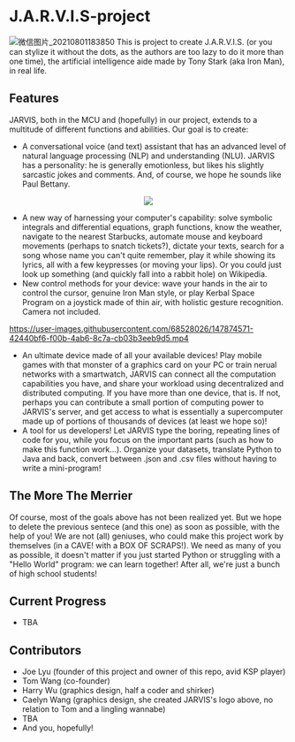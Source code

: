 # J.A.R.V.I.S-project
![微信图片_20210801183850](https://user-images.githubusercontent.com/68528026/127767844-cb79aee9-7db6-4032-a0f8-5690071e59f6.jpg)
This is project to create J.A.R.V.I.S. (or you can stylize it without the dots, as the authors are too lazy to do it more than one time), the artificial intelligence aide made by Tony Stark (aka Iron Man), in real life. 

## Features
JARVIS, both in the MCU and (hopefully) in our project, extends to a multitude of different functions and abilities. 
Our goal is to create:
* A conversational voice (and text) assistant that has an advanced level of natural language processing (NLP) and understanding (NLU). JARVIS has a personality: he is generally emotionless, but likes his slightly sarcastic jokes and comments. And, of course, we hope he sounds like Paul Bettany.

<p align="center">
   <img src="https://user-images.githubusercontent.com/68528026/147873142-0566a836-24c8-4588-a5f3-c399f6d18d6f.gif">
</p>

* A new way of harnessing your computer's capability: solve symbolic integrals and differential equations, graph functions, know the weather, navigate to the nearest Starbucks, automate mouse and keyboard movements (perhaps to snatch tickets?), dictate your texts, search for a song whose name you can't quite remember, play it while showing its lyrics, all with a few keypresses (or moving your lips). Or you could just look up something (and quickly fall into a rabbit hole) on Wikipedia.
* New control methods for your device: wave your hands in the air to control the cursor, genuine Iron Man style, or play Kerbal Space Program on a joystick made of thin air, with holistic gesture recognition. Camera not included. 


                                  
https://user-images.githubusercontent.com/68528026/147874571-42440bf6-f00b-4ab6-8c7a-cb03b3eeb9d5.mp4



   
* An ultimate device made of all your available devices! Play mobile games with that monster of a graphics card on your PC or train nerual networks with a smartwatch, JARVIS can connect all the computation capabilities you have, and share your workload using decentralized and distributed computing. If you have more than one device, that is. If not, perhaps you can contribute a small portion of computing power to JARVIS's server, and get access to what is essentially a supercomputer made up of portions of thousands of devices (at least we hope so)!
* A tool for us developers! Let JARVIS type the boring, repeating lines of code for you, while you focus on the important parts (such as how to make this function work...). Organize your datasets, translate Python to Java and back, convert between .json and .csv files without having to write a mini-program! 

## The More The Merrier
Of course, most of the goals above has not been realized yet. But we hope to delete the previous sentece (and this one) as soon as possible, with the help of you! We are not (all) geniuses, who could make this project work by themselves (in a CAVE! with a BOX OF SCRAPS!). We need as many of you as possible, it doesn't matter if you just started Python or struggling with a "Hello World" program: we can learn together! After all, we're just a bunch of high school students!

## Current Progress
* TBA

## Contributors
* Joe Lyu (founder of this project and owner of this repo, avid KSP player)
* Tom Wang (co-founder)
* Harry Wu (graphics design, half a coder and shirker)
* Caelyn Wang (graphics design, she created JARVIS's logo above, no relation to Tom and a lingling wannabe)
* TBA
* And you, hopefully!




